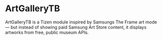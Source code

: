 # ArtGalleryTB
ArtGalleryTB is a Tizen module inspired by Samsungs The Frame art mode — but instead of showing paid Samsung Art Store content, it displays artworks from free, public museum APIs.
